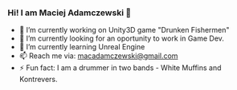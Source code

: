 ### Hi! I am Maciej Adamczewski 👋

- 🔭 I’m currently working on Unity3D game "Drunken Fishermen"
- 👀 I’m currently looking for an oportunity to work in Game Dev.
- 🌱 I’m currently learning Unreal Engine
- 📫 Reach me via: macadamczewski@gmail.com
- ⚡ Fun fact: I am a drummer in two bands - White Muffins and Kontrevers.
